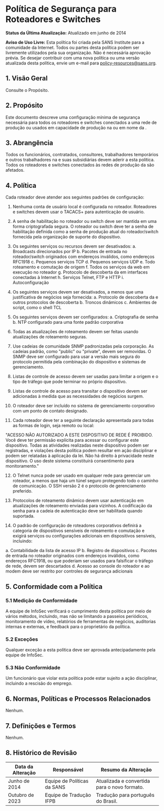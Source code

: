 # Política de Segurança para Roteadores e Switches

**Status da Última Atualização:** Atualizado em junho de 2014

**Aviso de Uso Livre:** Esta política foi criada pela SANS Institute para a comunidade da Internet. Todos ou partes desta política podem ser livremente utilizados pela sua organização. Não é necessária aprovação prévia. Se desejar contribuir com uma nova política ou uma versão atualizada desta política, envie um e-mail para policy-resources@sans.org.

## 1. Visão Geral

Consulte o Propósito.

## 2. Propósito

Este documento descreve uma configuração mínima de segurança necessária para todos os roteadores e switches conectados a uma rede de produção ou usados em capacidade de produção na ou em nome da <Nome da Empresa>.

## 3. Abrangência

Todos os funcionários, contratados, consultores, trabalhadores temporários e outros trabalhadores na <Nome da Empresa> e suas subsidiárias devem aderir a esta política. Todos os roteadores e switches conectados às redes de produção da <Nome da Empresa> são afetados.

## 4. Política

Cada roteador deve atender aos seguintes padrões de configuração:

1. Nenhuma conta de usuário local é configurada no roteador. Roteadores e switches devem usar o TACACS+ para autenticação de usuário.

2. A senha de habilitação no roteador ou switch deve ser mantida em uma forma criptografada segura. O roteador ou switch deve ter a senha de habilitação definida como a senha de produção atual do roteador/switch fornecida pela organização de suporte do dispositivo.

3. Os seguintes serviços ou recursos devem ser desativados:
   a. Broadcasts direcionados por IP
   b. Pacotes de entrada no roteador/switch originados com endereços inválidos, como endereços RFC1918
   c. Pequenos serviços TCP
   d. Pequenos serviços UDP
   e. Todo roteamento e comutação de origem
   f. Todos os serviços da web em execução no roteador
   g. Protocolo de descoberta da <Nome da Empresa> em interfaces conectadas à Internet
   h. Serviços Telnet, FTP e HTTP
   i. Autoconfiguração

4. Os seguintes serviços devem ser desativados, a menos que uma justificativa de negócios seja fornecida:
   a. Protocolo de descoberta da <Nome da Empresa> e outros protocolos de descoberta
   b. Troncos dinâmicos
   c. Ambientes de script, como o shell TCL

5. Os seguintes serviços devem ser configurados:
   a. Criptografia de senha
   b. NTP configurado para uma fonte padrão corporativa
6. Todas as atualizações de roteamento devem ser feitas usando atualizações de roteamento seguras.

7. Use cadeias de comunidade SNMP padronizadas pela corporação. As cadeias padrão, como "public" ou "private", devem ser removidas. O SNMP deve ser configurado para usar a versão mais segura do protocolo permitida pela combinação do dispositivo e sistemas de gerenciamento.

8. Listas de controle de acesso devem ser usadas para limitar a origem e o tipo de tráfego que pode terminar no próprio dispositivo.

9. Listas de controle de acesso para transitar o dispositivo devem ser adicionadas à medida que as necessidades de negócios surgem.

10. O roteador deve ser incluído no sistema de gerenciamento corporativo com um ponto de contato designado.

11. Cada roteador deve ter a seguinte declaração apresentada para todas as formas de login, seja remoto ou local:

   "ACESSO NÃO AUTORIZADO A ESTE DISPOSITIVO DE REDE É PROIBIDO. Você deve ter permissão explícita para acessar ou configurar este dispositivo. Todas as atividades realizadas neste dispositivo podem ser registradas, e violações desta política podem resultar em ação disciplinar e podem ser relatadas à aplicação da lei. Não há direito à privacidade neste dispositivo. O uso deste sistema constituirá consentimento para monitoramento."

12. O Telnet nunca pode ser usado em qualquer rede para gerenciar um roteador, a menos que haja um túnel seguro protegendo todo o caminho de comunicação. O SSH versão 2 é o protocolo de gerenciamento preferido.

13. Protocolos de roteamento dinâmico devem usar autenticação em atualizações de roteamento enviadas para vizinhos. A codificação da senha para a cadeia de autenticação deve ser habilitada quando suportada.

14. O padrão de configuração de roteadores corporativos definirá a categoria de dispositivos sensíveis de roteamento e comutação e exigirá serviços ou configurações adicionais em dispositivos sensíveis, incluindo:

   a. Contabilidade da lista de acesso IP
   b. Registro de dispositivos
   c. Pacotes de entrada no roteador originados com endereços inválidos, como endereços RFC1918, ou que poderiam ser usados para falsificar o tráfego de rede, devem ser descartados
   d. Acesso ao console do roteador e ao modem deve ser restrito por controles de segurança adicionais

## 5. Conformidade com a Política

### 5.1 Medição de Conformidade

A equipe de InfoSec verificará o cumprimento desta política por meio de vários métodos, incluindo, mas não se limitando a passeios periódicos, monitoramento de vídeo, relatórios de ferramentas de negócios, auditorias internas e externas, e feedback para o proprietário da política.

### 5.2 Exceções

Qualquer exceção a esta política deve ser aprovada antecipadamente pela equipe de InfoSec.

### 5.3 Não Conformidade

Um funcionário que violar esta política pode estar sujeito a ação disciplinar, incluindo a rescisão do emprego.

## 6. Normas, Políticas e Processos Relacionados

Nenhum.

## 7. Definições e Termos

Nenhum.

## 8. Histórico de Revisão

| Data da Alteração | Responsável | Resumo da Alteração |
|-------------------|------------|-----------------------|
| Junho de 2014 | Equipe de Políticas da SANS | Atualizada e convertida para o novo formato.
Outubro de 2023 | Equipe de Tradução IFPB | Tradução para português do Brasil.
